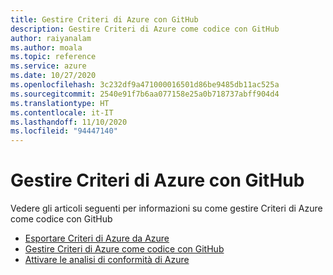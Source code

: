```yaml
---
title: Gestire Criteri di Azure con GitHub
description: Gestire Criteri di Azure come codice con GitHub
author: raiyanalam
ms.author: moala
ms.topic: reference
ms.service: azure
ms.date: 10/27/2020
ms.openlocfilehash: 3c232df9a471000016501d86be9485db11ac525a
ms.sourcegitcommit: 2540e91f7b6aa077158e25a0b718737abff904d4
ms.translationtype: HT
ms.contentlocale: it-IT
ms.lasthandoff: 11/10/2020
ms.locfileid: "94447140"
---
```

# <a name="manage-azure-policies-with-github"></a>Gestire Criteri di Azure con GitHub

Vedere gli articoli seguenti per informazioni su come gestire Criteri di Azure come codice con GitHub

- [Esportare Criteri di Azure da Azure](https://docs.microsoft.com/azure/governance/policy/how-to/export-resources)   
- [Gestire Criteri di Azure come codice con GitHub](https://docs.microsoft.com/azure/governance/policy/tutorials/policy-as-code-github)
- [Attivare le analisi di conformità di Azure](https://docs.microsoft.com/azure/governance/policy/how-to/get-compliance-data#on-demand-evaluation-scan)  
